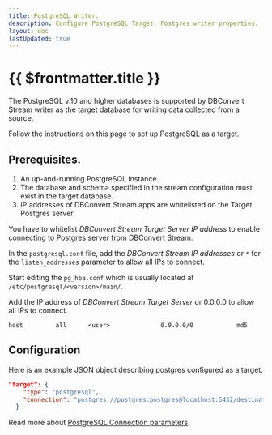 ```yaml
---
title: PostgreSQL Writer.
description: Configure PostgreSQL Target. Postgres writer properties.
layout: doc
lastUpdated: true
---
```

# {{ $frontmatter.title }}


The PostgreSQL v.10 and higher databases is supported by DBConvert Stream writer as the target database for writing data collected from a source.

Follow the instructions on this page to set up PostgreSQL as a target.


## Prerequisites.
 
1. An up-and-running PostgreSQL instance.
2. The database and schema specified in the stream configuration must exist in the target database.
3. IP addresses of DBConvert Stream apps are whitelisted on the Target Postgres server.


You have to whitelist _DBConvert Stream Target Server IP address_ to enable connecting to Postgres server from DBConvert Stream.

In the `postgresql.conf` file, add the _DBConvert Stream IP addresses_ or `*` for the `listen_addresses` parameter to allow all IPs to connect.

Start editing the `pg_hba.conf` which is usually located at `/etc/postgresql/<version>/main/`. 

Add the IP address of _DBConvert Stream Target Server_ or 0.0.0.0 to allow all IPs to connect.

```
host         all      <user>              0.0.0.0/0            md5
```

## Configuration


Here is an example JSON object describing postgres configured as a target.

```JSON
"target": {
    "type": "postgresql",
    "connection": "postgres://postgres:postgres@localhost:5432/destination"
  }
```

Read more about  [PostgreSQL Connection parameters](/sources/postgresql/#connection-parameter).

